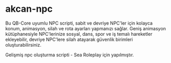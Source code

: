 # akcan-npc
Bu QB-Core uyumlu NPC scripti, sabit ve devriye NPC'ler için kolayca konum, animasyon, silah ve rota ayarları yapmanızı sağlar. Geniş animasyon kütüphanesiyle NPC'lerinize sosyal, dans, spor ve iş temalı hareketler ekleyebilir, devriye NPC'lere silah atayarak güvenlik birimleri oluşturabilirsiniz.


Gelişmiş npc oluşturma scripti - Sea Roleplay için yapılmıştır.
